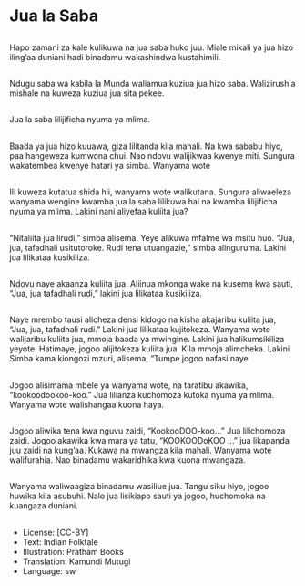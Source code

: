 # Jua la Saba

##
Hapo zamani za kale
kulikuwa na jua saba
huko juu.
Miale mikali ya jua hizo
iling’aa duniani hadi
binadamu wakashindwa
kustahimili.


##
Ndugu saba wa kabila
la Munda waliamua
kuziua jua hizo saba.
Walizirushia mishale na
kuweza kuziua jua sita
pekee.


##
Jua la saba lilijificha
nyuma ya mlima.


##
Baada ya jua hizo
kuuawa, giza lilitanda
kila mahali.
Na kwa sababu hiyo,
paa hangeweza
kumwona chui.
Nao ndovu walijikwaa
kwenye miti.
Sungura wakatembea
kwenye hatari ya
simba. Wanyama wote


##
Ili kuweza kutatua shida
hii, wanyama wote
walikutana.
Sungura aliwaeleza
wanyama wengine
kwamba jua la saba
lilikuwa hai na kwamba
lilijificha nyuma ya
mlima.
Lakini nani aliyefaa
kuliita jua?

##
“Nitaliita jua lirudi,”
simba alisema. Yeye
alikuwa mfalme wa
msitu huo.
“Jua, jua, tafadhali
usitutoroke. Rudi tena
utuangazie,” simba
alinguruma.
Lakini jua lilikataa
kusikiliza.

##
Ndovu naye akaanza
kuliita jua.
Aliinua mkonga wake
na kusema kwa sauti,
“Jua, jua tafadhali rudi,”
lakini jua lilikataa
kusikiliza.


##
Naye mrembo tausi alicheza densi
kidogo na kisha akajaribu kuliita
jua, “Jua, jua, tafadhali rudi.” Lakini
jua lilikataa kujitokeza.
Wanyama wote walijaribu kuliita
jua, mmoja baada ya mwingine.
Lakini jua halikumsikiliza yeyote.
Hatimaye, jogoo alijitokeza kuliita
jua. Kila mmoja alimcheka.
Lakini Simba kama kiongozi mzuri,
alisema, “Tumpe jogoo nafasi naye

##
Jogoo alisimama mbele
ya wanyama wote, na
taratibu akawika,
“kookoodookoo-koo.”
Jua lilianza kuchomoza
kutoka nyuma ya
mlima.
Wanyama wote
walishangaa kuona
haya.

##
Jogoo aliwika tena kwa nguvu zaidi,
“KookooDOO-koo...” Jua lilichomoza
zaidi.
Jogoo akawika kwa mara ya tatu,
“KOOKOODoKOO ...” jua likapanda
juu zaidi na kung’aa.
Kukawa na mwangza kila mahali.
Wanyama wote walifurahia.
Nao binadamu wakaridhika kwa
kuona mwangaza.

##
Wanyama waliwaagiza
binadamu wasiliue jua.
Tangu siku hiyo, jogoo
huwika kila asubuhi.
Nalo jua lisikiapo sauti
ya jogoo, huchomoka
na kuangaza duniani.


##
* License: [CC-BY]
* Text: Indian Folktale
* Illustration: Pratham Books
* Translation: Kamundi Mutugi
* Language: sw
